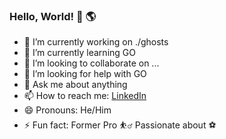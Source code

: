 ### Hello, World! :wave:  :earth_americas:

- 🔭 I’m currently working on ./ghosts
- 🌱 I’m currently learning GO
- 👯 I’m looking to collaborate on ...
- 🤔 I’m looking for help with GO
- 💬 Ask me about anything
- 📫 How to reach me: [LinkedIn](https://www.linkedin.com/in/mehmet-esad-kiris-566a60126/)
- 😄 Pronouns: He/Him
- ⚡ Fun fact: Former Pro :basketball_man: Passionate about :soccer: 



